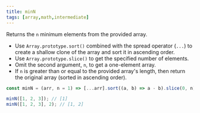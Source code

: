 ```yaml
---
title: minN
tags: [array,math,intermediate]
---
```


Returns the `n` minimum elements from the provided array.

- Use `Array.prototype.sort()` combined with the spread operator (`...`) to create a shallow clone of the array and sort it in ascending order.
- Use `Array.prototype.slice()` to get the specified number of elements.
- Omit the second argument, `n`, to get a one-element array.
- If `n` is greater than or equal to the provided array's length, then return the original array (sorted in ascending order).

```js
const minN = (arr, n = 1) => [...arr].sort((a, b) => a - b).slice(0, n);
```

```js
minN([1, 2, 3]); // [1]
minN([1, 2, 3], 2); // [1, 2]
```
